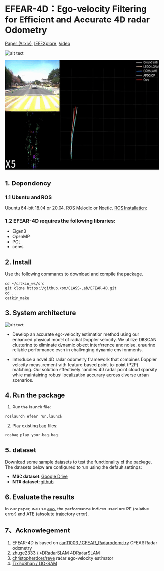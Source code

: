 # EFEAR-4D：Ego-velocity Filtering for Efficient and Accurate 4D radar Odometry

[Paper (Arxiv)](https://arxiv.org/abs/2405.09780), [IEEEXplore](https://ieeexplore.ieee.org/document/10685149), [Video](https://www.youtube.com/watch?v=3Q6F9az0ACg)

![alt text](fig/outlier_removal.gif)
<div style="text-align: center;">
  <img src="fig/Trajectory.gif" alt="alt text" width="720" height="360">
</div>

## 1. Dependency
### 1.1 **Ubuntu** and **ROS**
Ubuntu 64-bit 18.04 or 20.04.
ROS Melodic or Noetic. [ROS Installation](http://wiki.ros.org/ROS/Installation):


### 1.2 **EFEAR-4D** requires the following libraries:
- Eigen3
- OpenMP
- PCL
- ceres

## 2. Install

Use the following commands to download and compile the package.

```
cd ~/catkin_ws/src
git clone https://github.com/CLASS-Lab/EFEAR-4D.git
cd ..
catkin_make
```
## 3. System architecture
![alt text](fig/framwork.png)

- Develop an accurate ego-velocity estimation method using our enhanced physical model of radial Doppler velocity. We utilize DBSCAN clustering to eliminate dynamic object interference and noise, ensuring reliable performance even in challenging dynamic environments.

- Introduce a novel 4D radar odometry framework that combines Doppler velocity measurement with feature-based point-to-point (P2P) matching. Our solution effectively handles 4D radar point cloud sparsity while maintaining robust localization accuracy across diverse urban scenarios.

## 4. Run the package

1. Run the launch file:
```
roslaunch efear run.launch
```

2. Play existing bag files:
```
rosbag play your-bag.bag 
```

## 5. dataset
Download some sample datasets to test the functionality of the package. The datasets below are configured to run using the default settings:
- **MSC dataset**: [Google Drive](https://drive.google.com/drive/folders/1wCoiC4WzlgyLCSZMaYEdFcTqjOc0IkGQ)
- **NTU dataset**: [github](https://github.com/junzhang2016/NTU4DRadLM) 

## 6. Evaluate the results
In our paper, we use [evo](https://github.com/MichaelGrupp/evo.git), the performance indices used are RE (relative error) and ATE (absolute trajectory error).

## 7、Acknowlegement
1. EFEAR-4D is based on [dan11003 / CFEAR_Radarodometry](https://github.com/dan11003/CFEAR_Radarodometry) 
CFEAR Radar odometry 
2. [zhuge2333 / 4DRadarSLAM](https://github.com/zhuge2333/4DRadarSLAM.git) 4DRadarSLAM
3. [christopherdoer/reve](https://github.com/christopherdoer/reve) radar ego-velocity estimator
4. [TixiaoShan / LIO-SAM ](https://github.com/TixiaoShan/LIO-SAM) 

